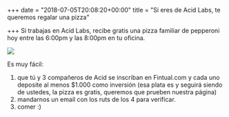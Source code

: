 +++
date = "2018-07-05T20:08:20+00:00"
title = "Si eres de Acid Labs, te queremos regalar una pizza"

+++
Si trabajas en Acid Labs, recibe gratis una pizza familiar de pepperoni hoy entre las 6:00pm y las 8:00pm en tu oficina. 

  
![](/uploads/pizza-1344720_640.jpg)

Es muy fácil:

1. que tú y 3 compañeros de Acid se inscriban en Fintual.com y cada uno deposite al menos $1.000 como inversión (esa plata es y seguirá siendo de ustedes, la pizza es gratis, queremos que prueben nuestra página)
2. mandarnos un email con los ruts de los 4 para verificar.
3. comer :)